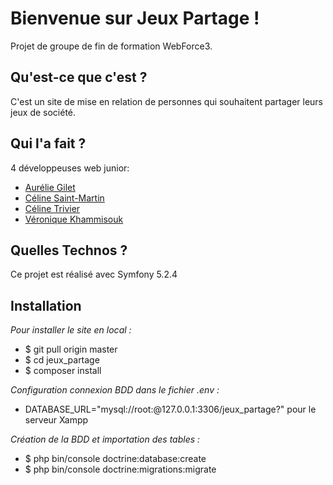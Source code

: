 # Bienvenue sur Jeux Partage !

Projet de groupe de fin de formation WebForce3. 

## Qu'est-ce que c'est ?

C'est un site de mise en relation de personnes qui souhaitent partager leurs jeux de société.

## Qui l'a fait ?

4 développeuses web junior:

* [Aurélie Gilet](https://github.com/AurelieGilet)
* [Céline Saint-Martin](https://github.com/CelineSaintMartin)
* [Céline Trivier](https://github.com/titiceline)
* [Véronique Khammisouk](https://github.com/KhammisoukVeronique)


## Quelles Technos ?

Ce projet est réalisé avec Symfony 5.2.4

## Installation

_Pour installer le site en local :_
*	$ git pull origin master 
*	$ cd jeux_partage
*	$ composer install

_Configuration connexion BDD dans le fichier .env :_
* DATABASE_URL="mysql://root:@127.0.0.1:3306/jeux_partage?" pour le serveur Xampp

_Création de la BDD et importation des tables :_
* $ php bin/console doctrine:database:create
* $ php bin/console doctrine:migrations:migrate
